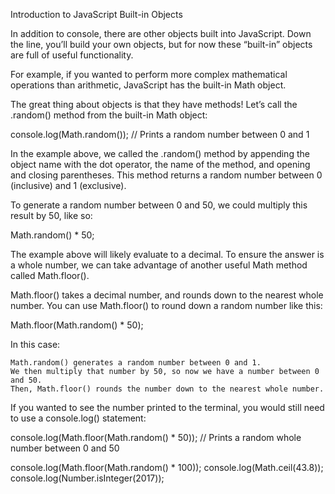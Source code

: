 Introduction to JavaScript
Built-in Objects

In addition to console, there are other objects built into JavaScript. Down the line, you’ll build your own objects, but for now these “built-in” objects are full of useful functionality.

For example, if you wanted to perform more complex mathematical operations than arithmetic, JavaScript has the built-in Math object.

The great thing about objects is that they have methods! Let’s call the .random() method from the built-in Math object:

console.log(Math.random()); // Prints a random number between 0 and 1

In the example above, we called the .random() method by appending the object name with the dot operator, the name of the method, and opening and closing parentheses. This method returns a random number between 0 (inclusive) and 1 (exclusive).

To generate a random number between 0 and 50, we could multiply this result by 50, like so:

Math.random() * 50;

The example above will likely evaluate to a decimal. To ensure the answer is a whole number, we can take advantage of another useful Math method called Math.floor().

Math.floor() takes a decimal number, and rounds down to the nearest whole number. You can use Math.floor() to round down a random number like this:

Math.floor(Math.random() * 50);

In this case:

    Math.random() generates a random number between 0 and 1.
    We then multiply that number by 50, so now we have a number between 0 and 50.
    Then, Math.floor() rounds the number down to the nearest whole number.

If you wanted to see the number printed to the terminal, you would still need to use a console.log() statement:

console.log(Math.floor(Math.random() * 50)); // Prints a random whole number between 0 and 50




console.log(Math.floor(Math.random() * 100));
console.log(Math.ceil(43.8));
console.log(Number.isInteger(2017));
